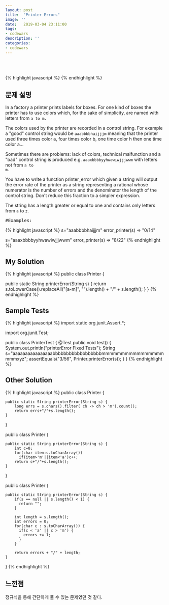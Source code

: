 ```yaml
---
layout: post
title:  "Printer Errors"
image: ''
date:   2019-03-04 23:11:00
tags:
- codewars
description: ''
categories:
- codewars
---
```


<br/>
<br/>

{% highlight javascript %}
{% endhighlight %}

## 문제 설명
In a factory a printer prints labels for boxes. For one kind of boxes the printer has to use colors which, for the sake of simplicity, are named with letters from <code>a to m.</code><br/>

The colors used by the printer are recorded in a control string. For example a "good" control string would be <code>aaabbbbhaijjjm</code> meaning that the printer used three times color a, four times color b, one time color h then one time color a...<br/>

Sometimes there are problems: lack of colors, technical malfunction and a "bad" control string is produced e.g. <code>aaaxbbbbyyhwawiwjjjwwm</code> with letters not from <code>a to m.</code><br/>

You have to write a function printer_error which given a string will output the error rate of the printer as a string representing a rational whose numerator is the number of errors and the denominator the length of the control string. Don't reduce this fraction to a simpler expression.<br/>

The string has a length greater or equal to one and contains only letters from <code>a</code> to <code>z</code>.<br/>

<pre>#Examples:</pre>

{% highlight javascript %}
s="aaabbbbhaijjjm"
error_printer(s) => "0/14"

s="aaaxbbbbyyhwawiwjjjwwm"
error_printer(s) => "8/22"
{% endhighlight %}

## My Solution
{% highlight javascript %}
public class Printer {
    
  public static String printerError(String s) {
    return s.toLowerCase().replaceAll("[a-m]", "").length() +
            "/" +
            s.length();
  }
}
{% endhighlight %}

## Sample Tests
{% highlight javascript %}
import static org.junit.Assert.*;

import org.junit.Test;

public class PrinterTest {
    @Test
    public void test() {
        System.out.println("printerError Fixed Tests");
        String s="aaaaaaaaaaaaaaaabbbbbbbbbbbbbbbbbbmmmmmmmmmmmmmmmmmmmxyz";
        assertEquals("3/56", Printer.printerError(s));
    }
}
{% endhighlight %}

## Other Solution
{% highlight javascript %}
public class Printer {
    
    public static String printerError(String s) {
        long errs = s.chars().filter( ch -> ch > 'm').count();
        return errs+"/"+s.length();
    }
}

public class Printer {
    
    public static String printerError(String s) {
        int c=0;
        for(char item:s.toCharArray())
          if(item>'m'||item<'a')c++;
        return c+"/"+s.length();
    }
}

public class Printer {
    
    public static String printerError(String s) {
        if(s == null || s.length() < 1) {
          return "";
        }
        
        int length = s.length();
        int errors = 0;
        for(char c : s.toCharArray()) {
          if(c < 'a' || c > 'm') {
            errors += 1;
          }
        }
        
        return errors + "/" + length;
    }
}
{% endhighlight %}

## 느낀점
정규식을 통해 간단하게 풀 수 있는 문제였던 것 같다.